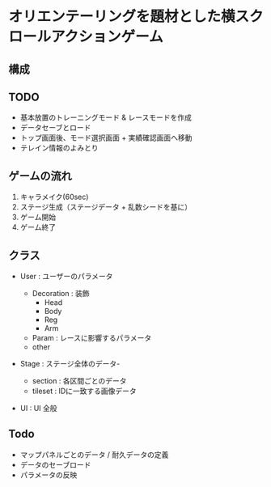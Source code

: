 # オリエンテーリングを題材とした横スクロールアクションゲーム
## 構成

## TODO
- 基本放置のトレーニングモード & レースモードを作成
- データセーブとロード
- トップ画面後、モード選択画面 + 実績確認画面へ移動
- テレイン情報のよみとり

## ゲームの流れ
1. キャラメイク(60sec)
2. ステージ生成（ステージデータ + 乱数シードを基に）
3. ゲーム開始
4. ゲーム終了

## クラス
- User : ユーザーのパラメータ
    - Decoration : 装飾
        - Head
        - Body
        - Reg
        - Arm
    - Param : レースに影響するパラメータ
    - other


- Stage : ステージ全体のデータ- 
    - section : 各区間ごとのデータ
    - tileset : IDに一致する画像データ
- UI : UI 全般


## Todo
- マップパネルごとのデータ / 耐久データの定義
- データのセーブロード
- パラメータの反映





